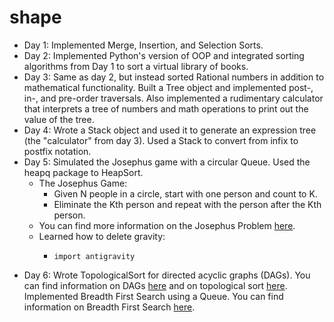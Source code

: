 # shape
- Day 1: Implemented Merge, Insertion, and Selection Sorts.
- Day 2: Implemented Python's version of OOP and integrated sorting algorithms from Day 1 to sort a virtual library of books.
- Day 3: Same as day 2, but instead sorted Rational numbers in addition to mathematical functionality. Built a Tree object and implemented post-, in-, and pre-order traversals. Also implemented a rudimentary calculator that interprets a tree of numbers and math operations to print out the value of the tree.
- Day 4: Wrote a Stack object and used it to generate an expression tree (the "calculator" from day 3). Used a Stack to convert from infix to postfix notation.
- Day 5: Simulated the Josephus game with a circular Queue. Used the heapq package to HeapSort.
  - The Josephus Game:
    - Given N people in a circle, start with one person and count to K.
    - Eliminate the Kth person and repeat with the person after the Kth person.
  - You can find more information on the Josephus Problem [here](https://en.wikipedia.org/wiki/Josephus_problem).
  - Learned how to delete gravity:
    - ```
      import antigravity
      ```
- Day 6: Wrote TopologicalSort for directed acyclic graphs (DAGs). You can find information on DAGs [here](https://en.wikipedia.org/wiki/Directed_acyclic_graph) and on topological sort [here](https://en.wikipedia.org/wiki/Topological_sorting). Implemented Breadth First Search using a Queue. You can find information on Breadth First Search [here](https://en.wikipedia.org/wiki/Breadth-first_search). 
